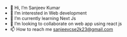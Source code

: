 - 👋 Hi, I’m Sanjeev Kumar
- 👀 I’m interested in Web development 
- 🌱 I’m currently learning Next Js
- 💞️ I’m looking to collaborate on web app using react js
- 📫 How to reach me sanjeevcse2k23@gmail.com

<!---
prosanjeev/prosanjeev is a ✨ special ✨ repository because its `README.md` (this file) appears on your GitHub profile.
You can click the Preview link to take a look at your changes.
--->

